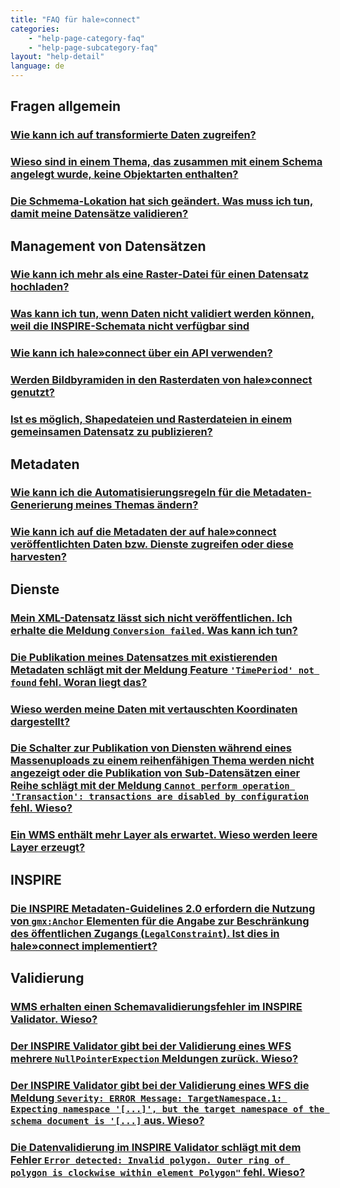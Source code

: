 ```yaml
---
title: "FAQ für hale»connect"
categories:
    - "help-page-category-faq"
    - "help-page-subcategory-faq"
layout: "help-detail"
language: de
---
```


<h2>Fragen allgemein</h2>
<h3><a href="./faq_hc/faq-hc-general-1">Wie kann ich auf transformierte Daten zugreifen?</a></h3>
<h3><a href="./faq_hc/faq-hc-general-3">Wieso sind in einem Thema, das zusammen mit einem Schema angelegt wurde, keine Objektarten enthalten?</a></h3>
<h3><a href="./faq_hc/faq-hc-general-4">Die Schmema-Lokation hat sich geändert. Was muss ich tun, damit meine Datensätze validieren?</a></h3>


<h2>Management von Datensätzen</h2>
<h3><a href="./faq_hc/faq-hc-datasets-1">Wie kann ich mehr als eine Raster-Datei für einen Datensatz hochladen?</a></h3>
<h3><a href="./faq_hc/faq-hc-datasets-2">Was kann ich tun, wenn Daten nicht validiert werden können, weil die INSPIRE-Schemata nicht verfügbar sind</a></h3>
<h3><a href="./faq_hc/faq-hc-datasets-3">Wie kann ich hale»connect über ein API verwenden?</a></h3>
<h3><a href="./faq_hc/faq-hc-datasets-4">Werden Bildbyramiden in den Rasterdaten von hale»connect genutzt?</a></h3>
<h3><a href="./faq_hc/faq-hc-datasets-5">Ist es möglich, Shapedateien und Rasterdateien in einem gemeinsamen Datensatz zu publizieren?</a></h3>


<h2>Metadaten</h2>
<h3><a href="./faq_hc/faq-hc-metadata-1">Wie kann ich die Automatisierungsregeln für die Metadaten-Generierung meines Themas ändern?</a></h3>
<h3><a href="./faq_hc/faq-hc-metadata-2">Wie kann ich auf die Metadaten der auf hale»connect veröffentlichten Daten bzw. Dienste zugreifen oder diese harvesten?</a></h3>


<h2>Dienste</h2>
<h3><a href="./faq_hc/faq-hc-services-1">Mein XML-Datensatz lässt sich nicht veröffentlichen. Ich erhalte die Meldung <code>Conversion failed</code>. Was kann ich tun?</a></h3>
<h3><a href="./faq_hc/faq-hc-services-2">Die Publikation meines Datensatzes mit existierenden Metadaten schlägt mit der Meldung Feature <code>'TimePeriod' not found</code> fehl. Woran liegt das?</a></h3>
<h3><a href="./faq_hc/faq-hc-services-3">Wieso werden meine Daten mit vertauschten Koordinaten dargestellt?</a></h3>
<h3><a href="/faq/en/faq_hc/faq-hc-services-4">Die Schalter zur Publikation von Diensten während eines Massenuploads zu einem 
reihenfähigen Thema werden nicht angezeigt oder die Publikation von Sub-Datensätzen einer Reihe schlägt mit der Meldung
<code>Cannot perform operation 'Transaction': transactions are disabled by configuration</code> fehl. Wieso?</a></h3>
<h3><a href="/faq/en/faq_hc/faq-hc-services-5">Ein WMS enthält mehr Layer als erwartet. Wieso werden leere Layer erzeugt?</a></h3>


<h2>INSPIRE</h2>
<h3><a href="./faq_hc/faq-hc-inspire-1">Die INSPIRE Metadaten-Guidelines 2.0 erfordern die Nutzung von <code>gmx:Anchor</code> Elementen für die Angabe zur Beschränkung des öffentlichen Zugangs (<code>LegalConstraint</code>).
Ist dies in hale»connect implementiert?</a></h3>

<h2>Validierung</h2>
<h3><a href="/faq/en/faq_hc/faq-hc-validation-1">WMS erhalten einen Schemavalidierungsfehler im INSPIRE Validator. Wieso?</a></h3>
<h3><a href="/faq/en/faq_hc/faq-hc-validation-2">Der INSPIRE Validator gibt bei der Validierung eines WFS mehrere <code>NullPointerExpection</code> Meldungen zurück. Wieso?</a></h3>
<h3><a href="/faq/en/faq_hc/faq-hc-validation-3">Der INSPIRE Validator gibt bei der Validierung eines WFS die Meldung <code>Severity: ERROR Message: TargetNamespace.1: Expecting namespace '[...]', but the target namespace of the schema document is '[...]</code> aus. Wieso?</a></h3>
<h3><a href="/faq/en/faq_hc/faq-hc-validation-4">Die Datenvalidierung im INSPIRE Validator schlägt mit dem Fehler <code>Error detected: Invalid polygon. Outer ring of polygon is clockwise within element Polygon"</code> fehl. Wieso?</a></h3>
